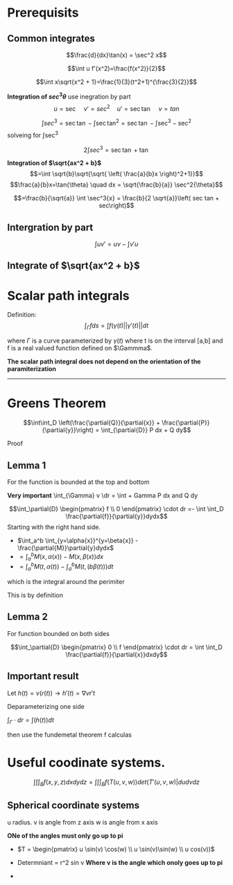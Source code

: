 # Prerequisits

## Common integrates

$$\frac{d}{dx}\tan(x) = \sec^2 x$$

$$\int u f'(x^2)=\frac{f(x^2)}{2}$$

$$\int x\sqrt{x^2 + 1}=\frac{1}{3}(t^2+1)^{\frac{3}{2}}$$ 

**Integration of $sec^3{\theta}$**
use inegration by part
$$u=\sec \quad v'=sec^2 \quad u' = \sec\tan \quad v = tan$$

$$\int{sec^3}=\sec \tan - \int{\sec \tan^2} = \sec\tan - \int \sec^3 -\sec^2$$
solveing for $\int \sec^3$

$$2\int sec^3= \sec \tan + \tan$$


**Integration of $\sqrt{ax^2 + b}$**
$$=\int \sqrt{b}\sqrt{\sqrt{ \left( \frac{a}{b}x \right)^2+1}}$$
$$\frac{a}{b}x=\tan{\theta} \quad  dx = \sqrt{\frac{b}{a}} \sec^2{\theta}$$

$$=\frac{b}{\sqrt{a}} \int \sec^3{x} = \frac{b}{2 \sqrt{a}}\left( sec tan + sec\right)$$

## Intergration by part

$$\int uv' = uv- \int v'u$$

## Integrate of $\sqrt{ax^2 + b}$
# Scalar path integrals

Definition:
	$$\int_{\Gamma} f ds = \int f(\gamma(t) || \gamma '(t) || dt$$

where $\Gamma$ is a curve parameterized by $\gamma(t)$  where t is on the interval [a,b] and f is a real valued function defined on $\Gammma$.

**The scalar path integral does not depend on the orientation of the paramiterization**


***

# Greens Theorem

$$\int\int_D \left(\frac{\partial{Q}}{\partial{x}} + \frac{\partial{P}}{\partial{y}}\right) = \int_{\partial{D}} P dx + Q dy$$

Proof

## Lemma 1
For the function is bounded at the top and bottom

**Very important** 
\int_{\Gamma} v \dr = \int + Gamma P dx and Q dy

$$\int_\partial{D} \begin{pmatrix} f \\ 0 \end{pmatrix} \cdot dr =- \int \int_D \frac{\partial{f}}{\partial{y}}dydx$$
Starting with the right hand side.
* $\int_a^b \int_{y=\alpha{x}}^{y=\beta{x}} -\frac{\partial{M}}\partial{y}dydx$
* $=\int_a^b M(x,\alpha(x)) - M(x,\beta(x))dx$
* $=\int_a^b M(t, \alpha(t)) - \int_a ^b M(t,(b\beta(t)))dt$

which is the integral around the perimiter

This is by definition 
## Lemma 2

For function bounded on both sides

$$\int_\partial{D} \begin{pmatrix} 0 \\ f \end{pmatrix} \cdot dr = \int \int_D \frac{\partial{f}}{\partial{x}}dxdy$$

## Important result

Let $h(t) = v(r(t)) \to h'(t) = \nabla v r't$

Deparameterizing one side

$\int_{\Gamma} \cdot dr = \int(h(t))dt$


then use the fundemetal theorem f calculas

# Useful coodinate systems.

$$\int \int \int_B f(x,y,z)dxdydz = \int\int\int_B f(T(u,v,w)) det(T'(u,v,w)|dudvdz$$
## Spherical coordinate systems

u radius.
v is angle from z axis
w is angle from x axis

**ONe of the angles must only go up to pi**

* $T = \begin{pmatrix} u \sin(v) \cos(w) \\ u \sin(v)\sin(w) \\ u cos(v))$
* Determniant = r^2 sin v **Where v is the angle which onoly goes up to pi**

* 
